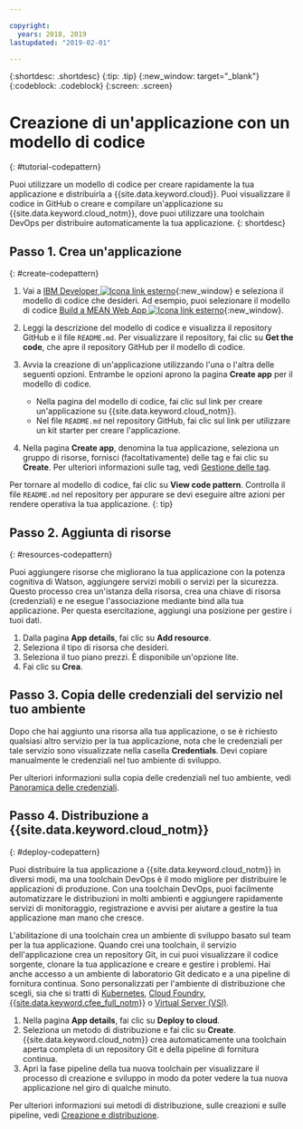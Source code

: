 ```yaml
---

copyright:
  years: 2018, 2019
lastupdated: "2019-02-01"

---
```


{:shortdesc: .shortdesc}
{:tip: .tip}
{:new_window: target="_blank"}
{:codeblock: .codeblock}
{:screen: .screen}

# Creazione di un'applicazione con un modello di codice
{: #tutorial-codepattern}

Puoi utilizzare un modello di codice per creare rapidamente la tua applicazione e distribuirla a {{site.data.keyword.cloud}}. Puoi visualizzare il codice in GitHub o creare e compilare un'applicazione su {{site.data.keyword.cloud_notm}}, dove puoi utilizzare una toolchain DevOps per distribuire automaticamente la tua applicazione.
{: shortdesc}

## Passo 1. Crea un'applicazione
{: #create-codepattern}

1. Vai a [IBM Developer ![Icona link esterno](../../icons/launch-glyph.svg "Icona link esterno")](https://developer.ibm.com/patterns/){:new_window} e seleziona il modello di codice che desideri. Ad esempio, puoi selezionare il modello di codice [Build a MEAN Web App ![Icona link esterno](../../icons/launch-glyph.svg "Icona link esterno")](https://developer.ibm.com/patterns/build-a-mean-web-app/){:new_window}.

2. Leggi la descrizione del modello di codice e visualizza il repository GitHub e il file `README.md`. Per visualizzare il repository, fai clic su **Get the code**, che apre il repository GitHub per il modello di codice.

3. Avvia la creazione di un'applicazione utilizzando l'una o l'altra delle seguenti opzioni. Entrambe le opzioni aprono la pagina **Create app** per il modello di codice.
    * Nella pagina del modello di codice, fai clic sul link per creare un'applicazione su {{site.data.keyword.cloud_notm}}. 
    * Nel file `README.md` nel repository GitHub, fai clic sul link per utilizzare un kit starter per creare l'applicazione. 

4. Nella pagina **Create app**, denomina la tua applicazione, seleziona un gruppo di risorse, fornisci (facoltativamente) delle tag e fai clic su **Create**. Per ulteriori informazioni sulle tag, vedi [Gestione delle tag](/docs/resources/tagging_resources.html#tag).

  Per tornare al modello di codice, fai clic su **View code pattern**. Controlla il file `README.md` nel repository per appurare se devi eseguire altre azioni per rendere operativa la tua applicazione.
  {: tip}

## Passo 2. Aggiunta di risorse
{: #resources-codepattern}

Puoi aggiungere risorse che migliorano la tua applicazione con la potenza cognitiva di Watson, aggiungere servizi mobili o servizi per la sicurezza. Questo processo crea un'istanza della risorsa, crea una chiave di risorsa (credenziali) e ne esegue l'associazione mediante bind alla tua applicazione. Per questa esercitazione, aggiungi una posizione per gestire i tuoi dati.

1. Dalla pagina **App details**, fai clic su **Add resource**.
2. Seleziona il tipo di risorsa che desideri. 
3. Seleziona il tuo piano prezzi. È disponibile un'opzione lite.
4. Fai clic su **Crea**.

## Passo 3. Copia delle credenziali del servizio nel tuo ambiente

Dopo che hai aggiunto una risorsa alla tua applicazione, o se è richiesto qualsiasi altro servizio per la tua applicazione, nota che le credenziali per tale servizio sono visualizzate nella casella **Credentials**. Devi copiare manualmente le credenziali nel tuo ambiente di sviluppo.

Per ulteriori informazioni sulla copia delle credenziali nel tuo ambiente, vedi [Panoramica delle credenziali](/docs/apps/creds_overview.html).

## Passo 4. Distribuzione a {{site.data.keyword.cloud_notm}}
{: #deploy-codepattern}

Puoi distribuire la tua applicazione a {{site.data.keyword.cloud_notm}} in diversi modi, ma una toolchain DevOps è il modo migliore per distribuire le applicazioni di produzione. Con una toolchain DevOps, puoi facilmente automatizzare le distribuzioni in molti ambienti e aggiungere rapidamente servizi di monitoraggio, registrazione e avvisi per aiutare a gestire la tua applicazione man mano che cresce.

L'abilitazione di una toolchain crea un ambiente di sviluppo basato sul team per la tua applicazione. Quando crei una toolchain, il servizio dell'applicazione crea un repository Git, in cui puoi visualizzare il codice sorgente, clonare la tua applicazione e creare e gestire i problemi. Hai anche accesso a un ambiente di laboratorio Git dedicato e a una pipeline di fornitura continua. Sono personalizzati per l'ambiente di distribuzione che scegli, sia che si tratti di [Kubernetes](/docs/containers/container_index.html#container_index), [Cloud Foundry](/docs/cloud-foundry-public/about-cf.html#about-cf), [{{site.data.keyword.cfee_full_notm}}](/docs/cloud-foundry/index.html#about) o [Virtual Server (VSI)](/docs/vsi/vsi_index.html).

1. Nella pagina **App details**, fai clic su **Deploy to cloud**.
2. Seleziona un metodo di distribuzione e fai clic su **Create**. {{site.data.keyword.cloud_notm}} crea automaticamente una toolchain aperta completa di un repository Git e della pipeline di fornitura continua.
3. Apri la fase pipeline della tua nuova toolchain per visualizzare il processo di creazione e sviluppo in modo da poter vedere la tua nuova applicazione nel giro di qualche minuto.

Per ulteriori informazioni sui metodi di distribuzione, sulle creazioni e sulle pipeline, vedi [Creazione e distribuzione](/docs/services/ContinuousDelivery/pipeline_build_deploy.html#deliverypipeline_build_deploy).
